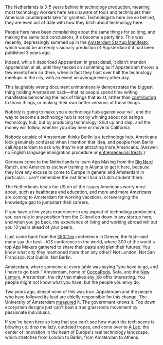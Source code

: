 The Netherlands is 3-5 years behind in technology production, meaning most technology workers here are unaware of tools and techniques their American counterparts take for granted. Technologists here are so behind, they are even out of date with how they bitch about technology here.

People here have been complaining about the same things for so long, and making the same bad conclusions, it's become a party line. This was recently, depressingly summed up in the [Amsterdam Startup Manifesto](https://medium.com/p/8656836beb94), which would be an eerily visionary prediction of Appsterdam if it had been published 3 years ago.

Indeed, while it described Appsterdam in great detail, it didn't mention Appsterdam at all, until they tacked on something  as if Appsterdam throws a few events here an there, when in fact they host over half the technology meetups in the city, with an event on average every other day.

This laughably wrong document unintentionally demonstrates the biggest thing holding Amsterdam back—that its people spend time writing manifestos bemoaning the lack of things that exist, rather than [contributing](https://github.com/Appsterdam/open) to those things, or making their own better versions of those things.

Nobody is going to make you a technology hub against your will, and the way to become a technology hub is not by whining about not being a technology hub, but by producing technology. Shut up and ship, and the money will follow, whether you stay here or move to California.

Nobody outside of Amsterdam thinks Berlin is a technology hub. Americans look genuinely confused when I mention that idea, and people from Berlin call Appsterdam to ask why they're not attracting more Americans. (Answer: no English language immigration procedure or [entrepreneurial treaty](https://github.com/Appsterdam/open/wiki/Immigrating-to-the-Netherlands).)

Germans come to the Netherlands to learn App Making from the [Big Nerd Ranch](http://www.bignerdranch.com/locations/netherlands), and Americans eschew training in Atlanta to get it here, because they love any excuse to come to Europe in general and Amsterdam in particular. I can't remember the last time I had a Dutch student there.

The Netherlands beats the US on all the issues Americans worry most about, such as healthcare and education, and more and more Americans are coming to Amsterdam for working vacations, or leveraging the knowledge gap to jumpstart their careers.

If you have a few years experience in any aspect of technology production, you can rule in any position from the C-level on down in any startup here, and when you go back, the experience of living and working abroad will put you 10 years ahead of your peers.

I just came back from the [360iDev](http://360idev.com) conference in Denver, the first—and many say the best—iOS conference in the world, where 300 of the world's top App Makers gathered to share their pasts and plan their futures. You know what city they mentioned more than any other? Not London. Not San Francisco. Not Dublin. Not Berlin.

Amsterdam, where someone at every table was saying "you have to go, and I have to go back." Amsterdam, home of [CocoaPods](http://cocoapods.org), Sofa, and the [New Lemurs](http://le.mu.rs). Amsterdam, the city that makes any job offer interesting. You people might not know what you have, but the people you envy do.

Two years ago, almsot none of this was true. Appsterdam and the people who have followed its lead are chiefly responsible for this change. The University of Amsterdam [measured](http://circa.uva.nl/projects/innoviz-visualizing-stories-of-app-innovation.html) it. The government knows it. Top down ecosystem designs just can't beat a true grassroots movement by passionate individuals.

If you've been here so long that you can't see how much the tech scene is blowing up, drop the lazy, outdated tropes, and come over to [A Lab](http://www.a-lab.nl), the center of innovation in the heart of Europe's real technology landscape, which stretches from London to Berlin, from Amsterdam to Athens.
